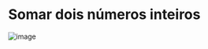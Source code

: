 <h1>Somar dois números inteiros</h1>

![image](https://github.com/RenataVerasVenturim/somarnumerosinteiros/assets/129551549/5c31b4ca-687d-4ba4-b9a1-24f7c1785640)

